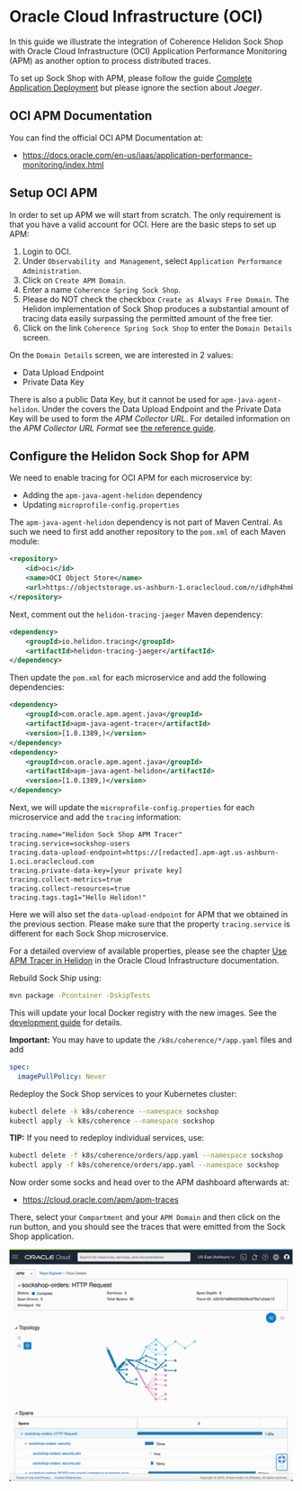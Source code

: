 # Oracle Cloud Infrastructure (OCI)

In this guide we illustrate the integration of Coherence Helidon Sock Shop with
Oracle Cloud Infrastructure (OCI) Application Performance Monitoring (APM) as another option to process
distributed traces.

To set up Sock Shop with APM, please follow the guide [Complete Application Deployment](complete-application-deployment.md)
but please ignore the section about _Jaeger_.

## OCI APM Documentation

You can find the official OCI APM Documentation at:

- https://docs.oracle.com/en-us/iaas/application-performance-monitoring/index.html

## Setup OCI APM

In order to set up APM we will start from scratch. The only requirement is that you have a valid account for OCI. Here are
the basic steps to set up APM:

1. Login to OCI.
2. Under `Observability and Management`, select `Application Performance Administration`.
3. Click on `Create APM Domain`.
4. Enter a name `Coherence Spring Sock Shop`.
5. Please do NOT check the checkbox `Create as Always Free Domain`. The Helidon implementation of Sock Shop produces
   a substantial amount of tracing data easily surpassing the permitted amount of the free tier.
6. Click on the link `Coherence Spring Sock Shop` to enter the `Domain Details` screen.

On the `Domain Details` screen, we are interested in 2 values:

- Data Upload Endpoint
- Private Data Key

There is also a public Data Key, but it cannot be used for `apm-java-agent-helidon`. Under the covers the Data Upload Endpoint
and the Private Data Key will be used to form the _APM Collector URL_. For detailed information on the _APM Collector URL Format_
see [the reference guide](https://docs.oracle.com/en-us/iaas/application-performance-monitoring/doc/configure-open-source-tracing-systems.html#APMGN-GUID-B5EDE254-C854-436D-B844-B986A4E077AA).

## Configure the Helidon Sock Shop for APM

We need to enable tracing for OCI APM for each microservice by:

- Adding the `apm-java-agent-helidon` dependency
- Updating `microprofile-config.properties`

The `apm-java-agent-helidon` dependency is not part of Maven Central. As such we need to first add another
repository to the `pom.xml` of each Maven module:

```xml
<repository>
    <id>oci</id>
    <name>OCI Object Store</name>
    <url>https://objectstorage.us-ashburn-1.oraclecloud.com/n/idhph4hmky92/b/prod-agent-binaries/o</url>
</repository>
```

Next, comment out the `helidon-tracing-jaeger` Maven dependency:

```xml
<dependency>
    <groupId>io.helidon.tracing</groupId>
    <artifactId>helidon-tracing-jaeger</artifactId>
</dependency>
```

Then update the `pom.xml` for each microservice and add the following dependencies:

```xml
<dependency>
    <groupId>com.oracle.apm.agent.java</groupId>
    <artifactId>apm-java-agent-tracer</artifactId>
    <version>[1.0.1389,)</version>
</dependency>
<dependency>
    <groupId>com.oracle.apm.agent.java</groupId>
    <artifactId>apm-java-agent-helidon</artifactId>
    <version>[1.0.1389,)</version>
</dependency>
```

Next, we will update the `microprofile-config.properties` for each microservice and add the `tracing` information:

```properties
tracing.name="Helidon Sock Shop APM Tracer"
tracing.service=sockshop-users
tracing.data-upload-endpoint=https://[redacted].apm-agt.us-ashburn-1.oci.oraclecloud.com
tracing.private-data-key=[your private key]
tracing.collect-metrics=true
tracing.collect-resources=true
tracing.tags.tag1="Hello Helidon!"
```

Here we will also set the `data-upload-endpoint` for APM that we obtained in the previous section.
Please make sure that the property `tracing.service` is different for each Sock Shop microservice.

For a detailed overview of available properties, please see the chapter 
[Use APM Tracer in Helidon](https://docs.oracle.com/en-us/iaas/application-performance-monitoring/doc/use-apm-tracer-helidon.html)
in the Oracle Cloud Infrastructure documentation.

Rebuild Sock Ship using:

```bash
mvn package -Pcontainer -DskipTests
```

This will update your local Docker registry with the new images. See the [development guide](./development.md) for details.

**Important:** You may have to update the `/k8s/coherence/*/app.yaml` files and add

```yaml
spec:
  imagePullPolicy: Never
```

Redeploy the Sock Shop services to your Kubernetes cluster:

```bash
kubectl delete -k k8s/coherence --namespace sockshop
kubectl apply -k k8s/coherence --namespace sockshop
```

**TIP:** If you need to redeploy individual services, use:

```bash
kubectl delete -f k8s/coherence/orders/app.yaml --namespace sockshop
kubectl apply -f k8s/coherence/orders/app.yaml --namespace sockshop
```

Now order some socks and head over to the APM dashboard afterwards at:

- https://cloud.oracle.com/apm/apm-traces

There, select your `Compartment` and your `APM Domain` and then click on the run button, and you should see the traces
that were emitted from the Sock Shop application.

![Oracle Cloud APM](./images/oracle-apm.png)
